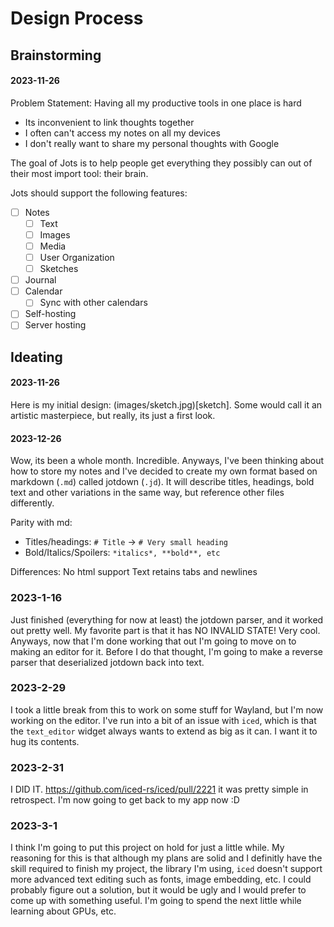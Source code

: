# Design Process

## Brainstorming

#### 2023-11-26
Problem Statement: Having all my productive tools in one place is hard
- Its inconvenient to link thoughts together
- I often can't access my notes on all my devices
- I don't really want to share my personal thoughts with Google

The goal of Jots is to help people get everything they possibly can out of their most import tool: their brain.

Jots should support the following features:

- [ ] Notes
  - [ ] Text
  - [ ] Images
  - [ ] Media
  - [ ] User Organization
  - [ ] Sketches
- [ ] Journal
- [ ] Calendar
  - [ ] Sync with other calendars
- [ ] Self-hosting
- [ ] Server hosting

## Ideating

#### 2023-11-26
Here is my initial design: (images/sketch.jpg)[sketch]. Some would call it an artistic masterpiece, but really, its just a first look.

#### 2023-12-26
Wow, its been a whole month. Incredible. Anyways, I've been thinking about how to store my notes and I've decided to create my own format based on markdown (`.md`) called jotdown (`.jd`). It will describe titles, headings, bold text and other variations in the same way, but reference other files differently.

Parity with md:
- Titles/headings: `# Title` -> `# Very small heading`
- Bold/Italics/Spoilers: `*italics*, **bold**, etc`

Differences:
No html support
Text retains tabs and newlines

### 2023-1-16
Just finished (everything for now at least) the jotdown parser, and it worked out pretty well. My favorite part is that it has NO INVALID STATE! Very cool. Anyways, now that I'm done working that out I'm going to move on to making an editor for it. Before I do that thought, I'm going to make a reverse parser that deserialized jotdown back into text.

### 2023-2-29
I took a little break from this to work on some stuff for Wayland, but I'm now working on the editor. I've run into a bit of an issue with `iced`, which is that the `text_editor` widget always wants to extend as big as it can. I want it to hug its contents.

### 2023-2-31
I DID IT. https://github.com/iced-rs/iced/pull/2221 it was pretty simple in retrospect. I'm now going to get back to my app now :D

### 2023-3-1
I think I'm going to put this project on hold for just a little while. My reasoning for this is that although my plans are solid and I definitly have the skill required to finish my project, the library I'm using, `iced` doesn't support more advanced text editing such as fonts, image embedding, etc. I could probably figure out a solution, but it would be ugly and I would prefer to come up with something useful. I'm going to spend the next little while learning about GPUs, etc.
